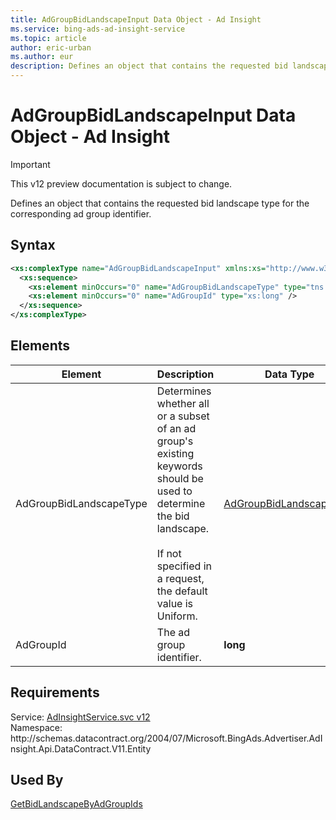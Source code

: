 ```yaml
---
title: AdGroupBidLandscapeInput Data Object - Ad Insight
ms.service: bing-ads-ad-insight-service
ms.topic: article
author: eric-urban
ms.author: eur
description: Defines an object that contains the requested bid landscape type for the corresponding ad group identifier.
---
```

# AdGroupBidLandscapeInput Data Object - Ad Insight

> [!IMPORTANT]
> This v12 preview documentation is subject to change.

Defines an object that contains the requested bid landscape type for the corresponding ad group identifier.

## Syntax
```xml
<xs:complexType name="AdGroupBidLandscapeInput" xmlns:xs="http://www.w3.org/2001/XMLSchema">
  <xs:sequence>
    <xs:element minOccurs="0" name="AdGroupBidLandscapeType" type="tns:AdGroupBidLandscapeType" />
    <xs:element minOccurs="0" name="AdGroupId" type="xs:long" />
  </xs:sequence>
</xs:complexType>
```

## <a name="elements"></a>Elements

|Element|Description|Data Type|
|-----------|---------------|-------------|
|<a name="adgroupbidlandscapetype"></a>AdGroupBidLandscapeType|Determines whether all or a subset of an ad group's existing keywords should be used to determine the bid landscape.<br /><br />If not specified in a request, the default value is Uniform.|[AdGroupBidLandscapeType](adgroupbidlandscapetype.md)|
|<a name="adgroupid"></a>AdGroupId|The ad group identifier.|**long**|

## Requirements
Service: [AdInsightService.svc v12](https://adinsight.api.bingads.microsoft.com/Api/Advertiser/AdInsight/v11/AdInsightService.svc)  
Namespace: http\://schemas.datacontract.org/2004/07/Microsoft.BingAds.Advertiser.AdInsight.Api.DataContract.V11.Entity  

## Used By
[GetBidLandscapeByAdGroupIds](getbidlandscapebyadgroupids.md)  
